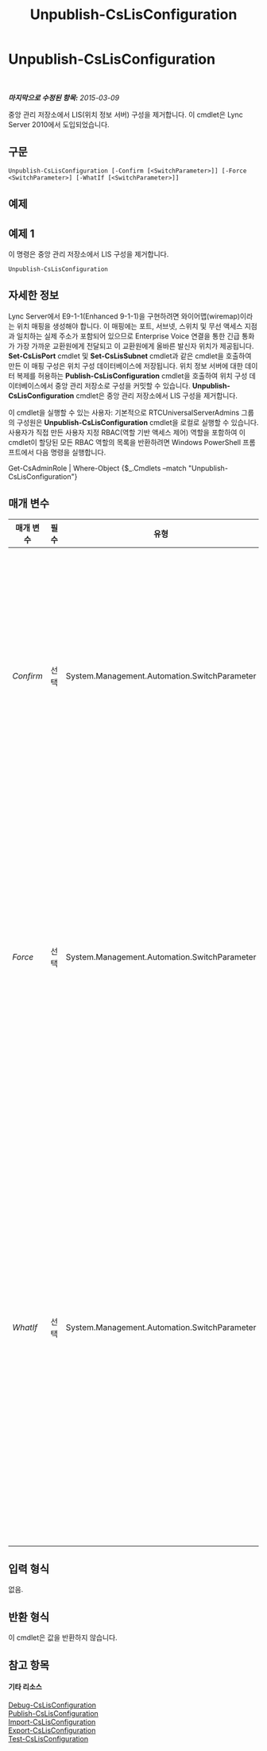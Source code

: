 ﻿---
title: Unpublish-CsLisConfiguration
TOCTitle: Unpublish-CsLisConfiguration
ms:assetid: 7fcba482-e1cc-46fa-8b39-fba549eb0fec
ms:mtpsurl: https://technet.microsoft.com/ko-kr/library/Gg398639(v=OCS.15)
ms:contentKeyID: 49304184
ms.date: 08/24/2015
mtps_version: v=OCS.15
ms.translationtype: HT
---

# Unpublish-CsLisConfiguration

 

_**마지막으로 수정된 항목:** 2015-03-09_

중앙 관리 저장소에서 LIS(위치 정보 서버) 구성을 제거합니다. 이 cmdlet은 Lync Server 2010에서 도입되었습니다.

## 구문

    Unpublish-CsLisConfiguration [-Confirm [<SwitchParameter>]] [-Force <SwitchParameter>] [-WhatIf [<SwitchParameter>]]

## 예제

## 예제 1

이 명령은 중앙 관리 저장소에서 LIS 구성을 제거합니다.

    Unpublish-CsLisConfiguration

## 자세한 정보

Lync Server에서 E9-1-1(Enhanced 9-1-1)을 구현하려면 와이어맵(wiremap)이라는 위치 매핑을 생성해야 합니다. 이 매핑에는 포트, 서브넷, 스위치 및 무선 액세스 지점과 일치하는 실제 주소가 포함되어 있으므로 Enterprise Voice 연결을 통한 긴급 통화가 가장 가까운 교환원에게 전달되고 이 교환원에게 올바른 발신자 위치가 제공됩니다. **Set-CsLisPort** cmdlet 및 **Set-CsLisSubnet** cmdlet과 같은 cmdlet을 호출하여 만든 이 매핑 구성은 위치 구성 데이터베이스에 저장됩니다. 위치 정보 서버에 대한 데이터 복제를 허용하는 **Publish-CsLisConfiguration** cmdlet을 호출하여 위치 구성 데이터베이스에서 중앙 관리 저장소로 구성을 커밋할 수 있습니다. **Unpublish-CsLisConfiguration** cmdlet은 중앙 관리 저장소에서 LIS 구성을 제거합니다.

이 cmdlet을 실행할 수 있는 사용자: 기본적으로 RTCUniversalServerAdmins 그룹의 구성원은 **Unpublish-CsLisConfiguration** cmdlet을 로컬로 실행할 수 있습니다. 사용자가 직접 만든 사용자 지정 RBAC(역할 기반 액세스 제어) 역할을 포함하여 이 cmdlet이 할당된 모든 RBAC 역할의 목록을 반환하려면 Windows PowerShell 프롬프트에서 다음 명령을 실행합니다.

Get-CsAdminRole | Where-Object {$\_.Cmdlets –match "Unpublish-CsLisConfiguration"}

## 매개 변수


<table>
<colgroup>
<col style="width: 25%" />
<col style="width: 25%" />
<col style="width: 25%" />
<col style="width: 25%" />
</colgroup>
<thead>
<tr class="header">
<th>매개 변수</th>
<th>필수</th>
<th>유형</th>
<th>설명</th>
</tr>
</thead>
<tbody>
<tr class="odd">
<td><p><em>Confirm</em></p></td>
<td><p>선택</p></td>
<td><p>System.Management.Automation.SwitchParameter</p></td>
<td><p>명령을 실행하기 전에 확인 메시지를 표시합니다.</p></td>
</tr>
<tr class="even">
<td><p><em>Force</em></p></td>
<td><p>선택</p></td>
<td><p>System.Management.Automation.SwitchParameter</p></td>
<td><p>변경하기 전에 표시되는 확인 메시지를 표시하지 않습니다.</p></td>
</tr>
<tr class="odd">
<td><p><em>WhatIf</em></p></td>
<td><p>선택</p></td>
<td><p>System.Management.Automation.SwitchParameter</p></td>
<td><p>명령을 실제로 실행하지 않고도 명령이 실행될 경우 발생할 수 있는 현상을 설명합니다.</p></td>
</tr>
</tbody>
</table>


## 입력 형식

없음.

## 반환 형식

이 cmdlet은 값을 반환하지 않습니다.

## 참고 항목

#### 기타 리소스

[Debug-CsLisConfiguration](debug-cslisconfiguration.md)  
[Publish-CsLisConfiguration](publish-cslisconfiguration.md)  
[Import-CsLisConfiguration](import-cslisconfiguration.md)  
[Export-CsLisConfiguration](export-cslisconfiguration.md)  
[Test-CsLisConfiguration](test-cslisconfiguration.md)


